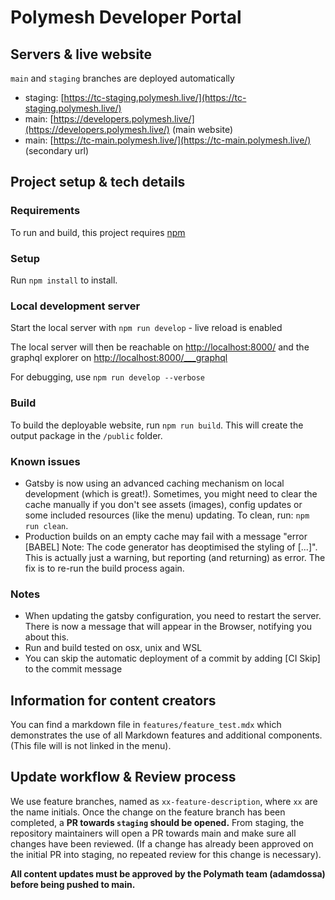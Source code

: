 # Polymesh Developer Portal

## Servers & live website
`main` and `staging` branches are deployed automatically
* staging: [https://tc-staging.polymesh.live/](https://tc-staging.polymesh.live/)
* main: [https://developers.polymesh.live/](https://developers.polymesh.live/) (main website)
* main: [https://tc-main.polymesh.live/](https://tc-main.polymesh.live/) (secondary url)

## Project setup & tech details

### Requirements
To run and build, this project requires [npm](https://www.npmjs.com/get-npm)

### Setup
Run `npm install` to install.

### Local development server
Start the local server with `npm run develop` - live reload is enabled

The local server will then be reachable on [http://localhost:8000/](http://localhost:8000/) and the graphql explorer on [http://localhost:8000/___graphql](http://localhost:8000/___graphql)

For debugging, use `npm run develop --verbose`

### Build
To build the deployable website, run `npm run build`. This will create the output package in the `/public` folder.

### Known issues
* Gatsby is now using an advanced caching mechanism on local development (which is great!). Sometimes, you might need to clear the cache manually if you don't see assets (images), config updates or some included resources (like the menu) updating. To clean, run: `npm run clean`.
* Production builds on an empty cache may fail with a message "error [BABEL] Note: The code generator has deoptimised the styling of [...]". This is actually just a warning, but reporting (and returning) as error. The fix is to re-run the build process again.

### Notes
* When updating the gatsby configuration, you need to restart the server. There is now a message that will appear in the Browser, notifying you about this.
* Run and build tested on osx, unix and WSL
* You can skip the automatic deployment of a commit by adding [CI Skip] to the commit message

## Information for content creators
You can find a markdown file in `features/feature_test.mdx` which demonstrates the use of all Markdown features and additional components. (This file will is not linked in the menu).

## Update workflow & Review process
We use feature branches, named as `xx-feature-description`, where `xx` are the name initials. Once the change on the feature branch has been completed, a **PR towards `staging` should be opened.** From staging, the repository maintainers will open a PR towards main and make sure all changes have been reviewed. (If a change has already been approved on the initial PR into staging, no repeated review for this change is necessary).

**All content updates must be approved by the Polymath team (adamdossa) before being pushed to main.**
